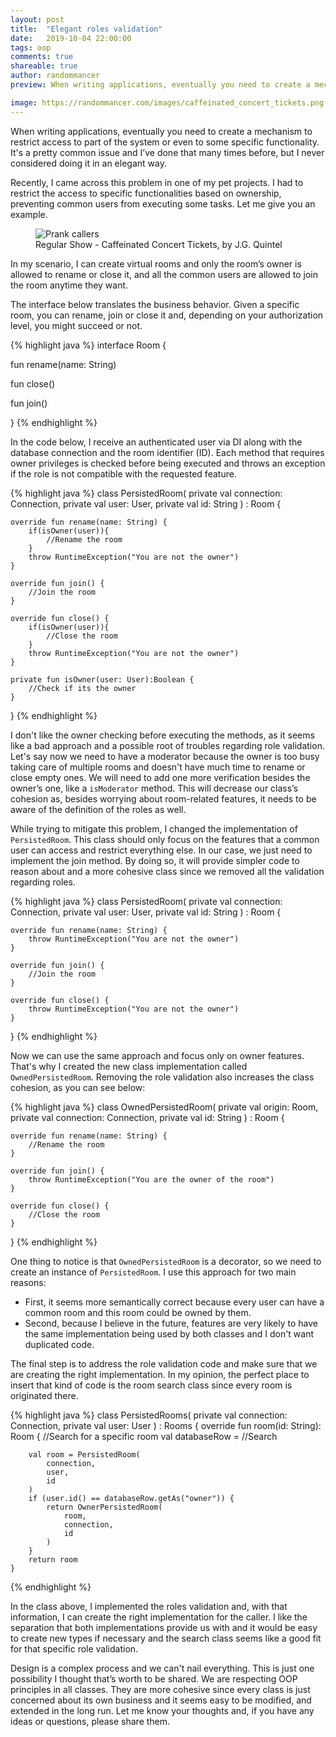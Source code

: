 ```yaml
---
layout: post
title:  "Elegant roles validation"
date:   2019-10-04 22:00:00
tags: oop
comments: true
shareable: true
author: randommancer
preview: When writing applications, eventually you need to create a mechanism to restrict access to part of the system or even to some specific functionality. It's a pretty common issue and I’ve done that many times before, but I never considered doing it in an elegant way.

image: https://randommancer.com/images/caffeinated_concert_tickets.png
--- 
```


When writing applications, eventually you need to create a mechanism to restrict access to part of the system or even to some specific functionality. It's a pretty common issue and I’ve done that many times before, but I never considered doing it in an elegant way.

Recently, I came across this problem in one of my pet projects. I had to restrict the access to specific functionalities based on ownership, preventing common users from executing some tasks. Let me give you an example.

<figure class="articleimg">
    <img src="{{page.image}}" alt="Prank callers">
    <figcaption>
    Regular Show - Caffeinated Concert Tickets, by J.G. Quintel
    </figcaption>
</figure>

In my scenario, I can create virtual rooms and only the room’s owner is allowed to rename or close it, and all the common users are allowed to join the room anytime they want.

The interface below translates the business behavior. Given a specific room, you can rename, join or close it and, depending on your authorization level, you might succeed or not.

{% highlight java %}
interface Room {

   fun rename(name: String)
   
   fun close()

   fun join()

}
{% endhighlight %}

In the code below, I receive an authenticated user via DI along with the database connection and the room identifier (ID). Each method that requires owner privileges is checked before being executed and throws an exception if the role is not compatible with the requested feature.

{% highlight java %}
class PersistedRoom(
    private val connection: Connection,
    private val user: User,
    private val id: String
) : Room {

    override fun rename(name: String) {
        if(isOwner(user)){
            //Rename the room
        }
        throw RuntimeException("You are not the owner")
    }

    override fun join() {
        //Join the room
    }

    override fun close() {
        if(isOwner(user)){
            //Close the room
        }
        throw RuntimeException("You are not the owner")
    }

    private fun isOwner(user: User):Boolean {
        //Check if its the owner
    }

}
{% endhighlight %}

I don't like the owner checking before executing the methods, as it seems like a bad approach and a possible root of troubles regarding role validation. Let's say now we need to have a moderator because the owner is too busy taking care of multiple rooms and doesn't have much time to rename or close empty ones. We will need to add one more verification besides the owner’s one, like a `isModerator` method. This will decrease our class’s cohesion as, besides worrying about room-related features, it needs to be aware of the definition of the roles as well.

While trying to mitigate this problem, I changed the implementation of `PersistedRoom`. This class should only focus on the features that a common user can access and restrict everything else. In our case, we just need to implement the join method. By doing so, it will provide simpler code to reason about and a more cohesive class since we removed all the validation regarding roles.

{% highlight java %}
class PersistedRoom(
    private val connection: Connection,
    private val user: User,
    private val id: String
) : Room {

    override fun rename(name: String) {
        throw RuntimeException("You are not the owner")
    }

    override fun join() {
        //Join the room
    }

    override fun close() {
        throw RuntimeException("You are not the owner")
    }

}
{% endhighlight %}

Now we can use the same approach and focus only on owner features. That's why I created the new class implementation called `OwnedPersistedRoom`. Removing the role validation also increases the class cohesion, as you can see below:

{% highlight java %}
class OwnedPersistedRoom(
    private val origin: Room,
    private val connection: Connection,
    private val id: String
) : Room {

    override fun rename(name: String) {
        //Rename the room
    }

    override fun join() {
        throw RuntimeException("You are the owner of the room")
    }

    override fun close() {
        //Close the room
    }

}
{% endhighlight %}

One thing to notice is that `OwnedPersistedRoom` is a decorator, so we need to create an instance of `PersistedRoom`. I use this approach for two main reasons:
- First, it seems more semantically correct because every user can have a common room and this room could be owned by them.
- Second, because I believe in the future, features are very likely to have the same implementation being used by both classes and I don't want duplicated code.

The final step is to address the role validation code and make sure that we are creating the right implementation. In my opinion, the perfect place to insert that kind of code is the room search class since every room is originated there.

{% highlight java %}
class PersistedRooms(
    private val connection: Connection,
    private val user: User
) : Rooms {
    override fun room(id: String): Room {
        //Search for a specific room
        val databaseRow = //Search

        val room = PersistedRoom(
            connection,
            user,
            id
        )
        if (user.id() == databaseRow.getAs("owner")) {
            return OwnerPersistedRoom(
                room,
                connection,
                id
            )
        }
        return room
    }
{% endhighlight %}

In the class above, I implemented the roles validation and, with that information, I can create the right implementation for the caller. I like the separation that both implementations provide us with and it would be easy to create new types if necessary and the search class seems like a good fit for that specific role validation.

Design is a complex process and we can't nail everything. This is just one possibility I thought that’s worth to be shared. We are respecting OOP principles in all classes. They are more cohesive since every class is just concerned about its own business and it seems easy to be modified, and extended in the long run. Let me know your thoughts and, if you have any ideas or questions, please share them.